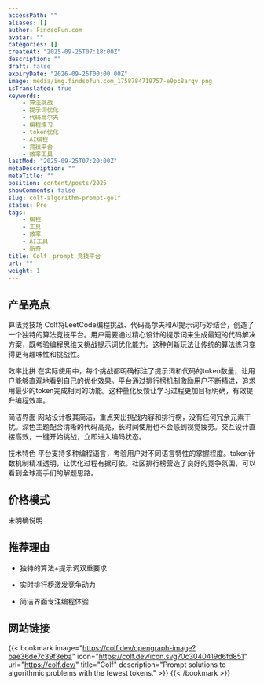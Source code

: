 ```yaml
---
accessPath: ""
aliases: []
author: FindsoFun.com
avatar: ""
categories: []
createAt: "2025-09-25T07:18:00Z"
description: ""
draft: false
expiryDate: "2026-09-25T00:00:00Z"
image: media/img.findsofun.com_1758784719757-e9pc8arqv.png
isTranslated: true
keywords:
    - 算法挑战
    - 提示词优化
    - 代码高尔夫
    - 编程练习
    - token优化
    - AI编程
    - 竞技平台
    - 效率工具
lastMod: "2025-09-25T07:20:00Z"
metaDescription: ""
metaTitle: ""
position: content/posts/2025
showComments: false
slug: colf-algorithm-prompt-golf
status: Pre
tags:
    - 编程
    - 工具
    - 效率
    - AI工具
    - 新奇
title: Colf：prompt 竞技平台
url: ""
weight: 1
---
```

## 产品亮点
算法竞技场
Colf将LeetCode编程挑战、代码高尔夫和AI提示词巧妙结合，创造了一个独特的算法竞技平台。用户需要通过精心设计的提示词来生成最短的代码解决方案，既考验编程思维又挑战提示词优化能力。这种创新玩法让传统的算法练习变得更有趣味性和挑战性。

效率比拼
在实际使用中，每个挑战都明确标注了提示词和代码的token数量，让用户能够直观地看到自己的优化效果。平台通过排行榜机制激励用户不断精进，追求用最少的token完成相同的功能。这种量化反馈让学习过程更加目标明确，有效提升编程效率。

简洁界面
网站设计极其简洁，重点突出挑战内容和排行榜，没有任何冗余元素干扰。深色主题配合清晰的代码高亮，长时间使用也不会感到视觉疲劳。交互设计直接高效，一键开始挑战，立即进入编码状态。

技术特色
平台支持多种编程语言，考验用户对不同语言特性的掌握程度。token计数机制精准透明，让优化过程有据可依。社区排行榜营造了良好的竞争氛围，可以看到全球高手们的解题思路。

## 价格模式
<!--more-->未明确说明

## 推荐理由
- 独特的算法+提示词双重要求

- 实时排行榜激发竞争动力

- 简洁界面专注编程体验

## 网站链接
{{< bookmark image="https://colf.dev/opengraph-image?bae36de7c39f3eba" icon="https://colf.dev/icon.svg?0c3040419d6fd851" url="https://colf.dev/" title="Colf" description="Prompt solutions to algorithmic problems with the fewest tokens." >}}
{{< /bookmark >}}

